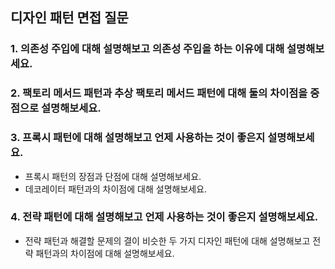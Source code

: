 ## 디자인 패턴 면접 질문

### 1. 의존성 주입에 대해 설명해보고 의존성 주입을 하는 이유에 대해 설명해보세요.

### 2. 팩토리 메서드 패턴과 추상 팩토리 메서드 패턴에 대해 둘의 차이점을 중점으로 설명해보세요.

### 3. 프록시 패턴에 대해 설명해보고 언제 사용하는 것이 좋은지 설명해보세요.
- 프록시 패턴의 장점과 단점에 대해 설명해보세요.
- 데코레이터 패턴과의 차이점에 대해 설명해보세요.

### 4. 전략 패턴에 대해 설명해보고 언제 사용하는 것이 좋은지 설명해보세요.
- 전략 패턴과 해결할 문제의 결이 비슷한 두 가지 디자인 패턴에 대해 설명해보고 전략 패턴과의 차이점에 대해 설명해보세요.



